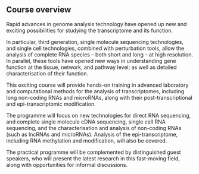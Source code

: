 ## Course overview

Rapid advances in genome analysis technology have opened up new and exciting possibilities for studying the transcriptome and its function.

In particular, third generation, single molecule sequencing technologies, and single cell technologies, combined with perturbation tools, allow the analysis of complete RNA species – both short and long – at high resolution. In parallel, these tools have opened new ways in understanding gene function at the tissue, network, and pathway level; as well as detailed characterisation of their function.

This exciting course will provide hands-on training in advanced laboratory and computational methods for the analysis of transcriptomes, including long non-coding RNAs and microRNAs, along with their post-transcriptional and epi-transcriptomic modification.

The programme will focus on new technologies for direct RNA sequencing, and complete single molecule cDNA sequencing, single cell RNA sequencing, and the characterisation and analysis of non-coding RNAs (such as lncRNAs and microRNAs). Analysis of the epi-transcriptome, including RNA methylation and modification, will also be covered.

The practical programme will be complemented by distinguished guest speakers, who will present the latest research in this fast-moving field, along with opportunities for informal discussions.
